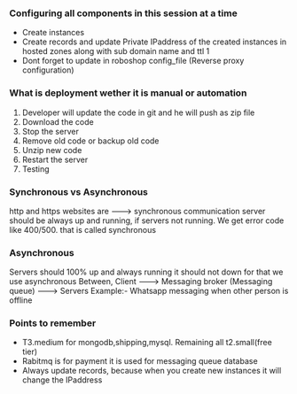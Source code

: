 ### Configuring all components in this session at a time
- Create instances
- Create records and update Private IPaddress of the created instances in hosted zones along with 
  sub domain name and ttl 1
- Dont forget to update in roboshop config_file (Reverse proxy configuration)

### What is deployment wether it is manual or automation
1. Developer will update the code in git and he will push as zip file
2. Download the code
3. Stop the server
4. Remove old code or backup old code
5. Unzip new code
6. Restart the server
7. Testing

### Synchronous vs Asynchronous
http and https websites are ---> synchronous communication server should be always up and running, if servers not running. We get error code like 400/500. that is called synchronous

### Asynchronous
Servers should 100% up and always running it should not down for that we use asynchronous
Between, Client ---> Messaging broker (Messaging queue) ---> Servers
Example:- Whatsapp messaging when other person is offline

### Points to remember
- T3.medium for mongodb,shipping,mysql. Remaining all t2.small(free tier)
- Rabitmq is for payment it is used for messaging queue database
- Always update records, because when you create new instances it will change the IPaddress
